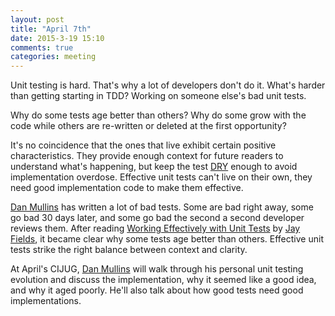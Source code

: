 ```yaml
---
layout: post
title: "April 7th"
date: 2015-3-19 15:10
comments: true
categories: meeting
---
```


Unit testing is hard. That's why a lot of developers don't do it. What's harder than getting starting in TDD? Working on someone else's bad unit tests.

Why do some tests age better than others? Why do some grow with the code while others are re-written or deleted at the first opportunity?

It's no coincidence that the ones that live exhibit certain positive characteristics. They provide enough context for future readers to understand what's happening, but keep the test [DRY] enough to avoid implementation overdose. Effective unit tests can't live on their own, they need good implementation code to make them effective.

[Dan Mullins] has written a lot of bad tests. Some are bad right away, some go bad 30 days later, and some go bad the second a second developer reviews them. After reading [Working Effectively with Unit Tests] by [Jay Fields], it became clear why some tests age better than others. Effective unit tests strike the right balance between context and clarity.

At April's CIJUG, [Dan Mullins] will walk through his personal unit testing evolution and discuss the implementation, why it seemed like a good idea, and why it aged poorly. He'll also talk about how good tests need good implementations.

[Working Effectively with Unit Tests]: https://leanpub.com/wewut
[Jay Fields]: https://twitter.com/thejayfields
[Dan Mullins]: https://twitter.com/dmullins
[DRY]: http://en.wikipedia.org/wiki/Don%27t_repeat_yourself


